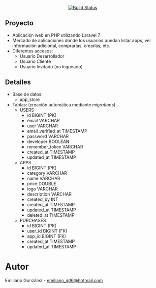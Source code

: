 
<p align="center">
<a href="https://travis-ci.org/laravel/framework"><img src="https://media-exp1.licdn.com/dms/image/C4E1BAQEDDjuh9HQchg/company-background_10000/0/1610631110628?e=2159024400&v=beta&t=00JMFny1Y6JiSd8rpPDIfJ_6vNH6NhtCK_yban1zy3c" alt="Build Status"></a>
</p>

## Proyecto
- Aplicación web en PHP utilizando Laravel 7.
- Mercado de aplicaciones donde los usuarios puedan listar apps, ver información adicional, comprarlas, crearlas, etc.
- Diferentes accesos:
  - Usuario Desarrollador
  - Usuario Cliente
  - Usuario Invitado (no logueado)

## Detalles

* Base de datos:
  - app_store
* Tablas: (creación automática mediante <i>migrations</i>)
  - USERS
    - id                BIGINT (PK)
    - email             VARCHAR
    - user              VARCHAR
    - email_verified_at TIMESTAMP
    - password          VARCHAR
    - developer         BOOLEAN
    - remember_token    VARCHAR
    - created_at        TIMESTAMP
    - updated_at        TIMESTAMP
  - APPS
    - id            BIGINT (PK)
    - category      VARCHAR
    - name          VARCHAR
    - price         DOUBLE
    - logo          VARCHAR
    - description   VARCHAR
    - created_by    INT
    - created_at    TIMESTAMP
    - updated_at    TIMESTAMP
    - deleted_at    TIMESTAMP
  - PURCHASES
    - id            BIGINT (PK)
    - user_id       BIGINT (FK)
    - app_id        BIGINT (FK)
    - created_at    TIMESTAMP
    - updated_at    TIMESTAMP


# Autor
Emiliano González - emiliano_g06@hotmail.com

